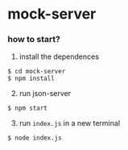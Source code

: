 # mock-server

### how to start?

1. install the dependences
```shell
$ cd mock-server
$ npm install
```

2. run json-server
```shell
$ npm start
```

3. run `index.js` in a new terminal
```shell
$ node index.js
```
